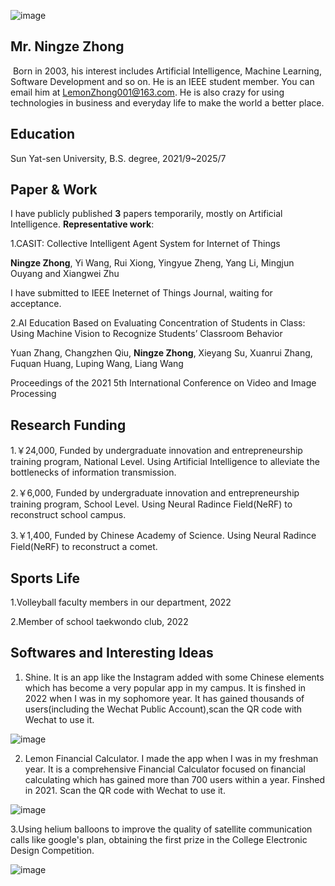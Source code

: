 ![image](https://github.com/LemonZhong/LemonZhong.github.io/assets/89432570/cfa3d3b7-bc81-44a8-b1ff-89684d493004)




## **Mr. Ningze Zhong**

​  Born in 2003, his interest includes Artificial Intelligence, Machine Learning, Software Development and so on. He is an IEEE student member. You can email him at LemonZhong001@163.com. He is also crazy for using technologies in business and everyday life to make the world a better place. 



## **Education**

  Sun Yat-sen University, B.S. degree, 2021/9~2025/7

## **Paper & Work**

  I have publicly published **3** papers temporarily, mostly on Artificial Intelligence. 
  **Representative work**:

  1.CASIT: Collective Intelligent Agent System for Internet of Things
  
  **Ningze Zhong**, Yi Wang, Rui Xiong, Yingyue Zheng, Yang Li, Mingjun Ouyang and Xiangwei Zhu
  
  I have submitted to IEEE Ineternet of Things Journal, waiting for acceptance.

  2.AI Education Based on Evaluating Concentration of Students in Class: Using Machine Vision to Recognize Students’ Classroom Behavior
  
  Yuan Zhang, Changzhen Qiu, **Ningze Zhong**, Xieyang Su, Xuanrui Zhang, Fuquan Huang, Luping Wang, Liang Wang
  
   Proceedings of the 2021 5th International Conference on Video and Image Processing

## **Research Funding**

  1.￥24,000,  Funded by undergraduate innovation and entrepreneurship training program, National Level. Using Artificial Intelligence to alleviate the bottlenecks of information transmission.

  2.￥6,000,  Funded by undergraduate innovation and entrepreneurship training program, School Level. Using Neural Radince Field(NeRF) to reconstruct school campus.

  3.￥1,400, Funded by Chinese Academy of Science. Using Neural Radince Field(NeRF) to reconstruct a comet.


## **Sports Life**
1.Volleyball faculty members in our department, 2022

2.Member of school taekwondo club, 2022


## **Softwares and Interesting Ideas**

1. Shine. It is an app like the Instagram added with some Chinese elements which has become a very popular app in my campus. It is finshed in 2022 when I was in my sophomore year. It has gained thousands of users(including the Wechat Public Account),scan the QR code with Wechat to use it.

![image](https://github.com/LemonZhong/LemonZhong.github.io/assets/89432570/a2c7e3a2-f92b-4fbe-8413-8c13f4dabf47)


2. Lemon Financial Calculator. I made the app when I was in my freshman year. It is a comprehensive Financial Calculator focused on financial calculating which has gained more than 700 users within a year. Finshed in 2021. Scan the QR code with Wechat to use it.

![image](https://github.com/LemonZhong/LemonZhong.github.io/assets/89432570/f58f26a7-1ba9-4fe3-8c72-8046fe58431b)

3.Using helium balloons to improve the quality of satellite communication calls like google's plan, obtaining the first prize in the College Electronic Design Competition.

![image](https://github.com/LemonZhong/LemonZhong.github.io/assets/89432570/164a2ce8-6b65-4312-a138-2406faaca349)












